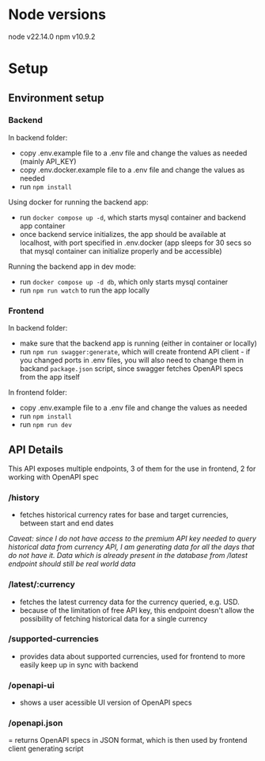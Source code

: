 # Node versions
node v22.14.0
npm v10.9.2

# Setup

## Environment setup

### Backend
In backend folder:
- copy .env.example file to a .env file and change the values as needed (mainly API_KEY)
- copy .env.docker.example file to a .env file and change the values as needed
- run `npm install`

Using docker for running the backend app: 
- run `docker compose up -d`, which starts mysql container and backend app container
- once backend service initializes, the app should be available at localhost, with port specified in .env.docker (app sleeps for 30 secs so that mysql container can initialize properly and be accessible)

Running the backend app in dev mode:
- run `docker compose up -d db`, which only starts mysql container
- run `npm run watch` to run the app locally

### Frontend
In backend folder: 
- make sure that the backend app is running (either in container or locally)
- run `npm run swagger:generate`, which will create frontend API client - if you changed ports in .env files, you will also need to change them in backand `package.json` script, since swagger fetches OpenAPI specs from the app itself

In frontend folder:
- copy .env.example file to a .env file and change the values as needed
- run `npm install` 
- run `npm run dev`


## API Details

This API exposes multiple endpoints, 3 of them for the use in frontend, 2 for working with OpenAPI spec

### /history
- fetches historical currency rates for base and target currencies, between start and end dates

*Caveat: since I do not have access to the premium API key needed to query historical data from currency API, I am generating data for all the days that do not have it. Data which is already present in the database from /latest endpoint should still be real world data*

### /latest/:currency
- fetches the latest currency data for the currency queried, e.g. USD. 
- because of the limitation of free API key, this endpoint doesn't allow the possibility of fetching historical data for a single currency

### /supported-currencies
- provides data about supported currencies, used for frontend to more easily keep up in sync with backend

### /openapi-ui
- shows a user acessible UI version of OpenAPI specs

### /openapi.json
= returns OpenAPI specs in JSON format, which is then used by frontend client generating script